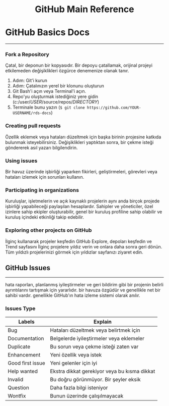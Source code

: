<link rel="stylesheet" href="../source.css">
<link rel="stylesheet" href="https://cdn.jsdelivr.net/npm/bootstrap-icons@1.5.0/font/bootstrap-icons.css">
<h1 style="text-align:center">GitHub Main Reference <i class="bi bi-github"></i> </h1>


# GitHub Basics Docs
---

### Fork a Repository
Çatal, bir deponun bir kopyasıdır. Bir depoyu çatallamak, orijinal projeyi etkilemeden değişiklikleri özgürce denemenize olanak tanır.

1. Adım: Git'i kurun
2. Adım: Çatalınızın yerel bir klonunu oluşturun
3. Git Bash'i açın veya Terminal'i açın.
4. Repo'yu oluşturmak istediğiniz yere gidin (c:/user/*USER*/source/repos/*DIRECTORY*)
5. Terminale bunu yazın (`$ git clone https://github.com/YOUR-USERNAME/rds-docs`)

### Creating pull requests
Özellik eklemek veya hataları düzeltmek için başka birinin projesine katkıda bulunmak isteyebilirsiniz. Değişiklikleri yaptıktan sonra, bir çekme isteği göndererek asıl yazarı bilgilendirin.

### Using issues
Bir havuz üzerinde işbirliği yaparken fikirleri, geliştirmeleri, görevleri veya hataları izlemek için sorunları kullanın.

### Participating in organizations
Kuruluşlar, işletmelerin ve açık kaynaklı projelerin aynı anda birçok projede işbirliği yapabileceği paylaşılan hesaplardır. Sahipler ve yöneticiler, özel izinlere sahip ekipler oluşturabilir, genel bir kuruluş profiline sahip olabilir ve kuruluş içindeki etkinliği takip edebilir.

### Exploring other projects on GitHub
İlginç kullanarak projeler keşfedin GitHub Explore, depoları keşfedin ve Trend sayfasını  İlginç projelere yıldız verin ve onlara daha sonra geri dönün. Tüm yıldızlı projelerinizi görmek için yıldızlar sayfanızı ziyaret edin.

## GitHub Issues 

---

hata raporları, planlanmış iyileştirmeler ve geri bildirim gibi bir projenin belirli ayrıntılarını tartışmak için yararlıdır.
bir havuza özgüdür ve genellikle net bir sahibi vardır. genellikle GitHub'ın hata izleme sistemi olarak anılır.

### Issues Type
| Labels                           | Explain                                      |
|----------------------------------|----------------------------------------------|
| <l class=bug>Bug</l>             | Hataları düzeltmek veya belirtmek için       |
| <l class=doc>Documentation<l>    | Belgelerde iyileştirmeler veya eklemeler     |
| <l class=duplicate>Duplicate<l>  | Bu sorun veya çekme isteği zaten var         |
| <l class=enchnt>Enhancement<l>   | Yeni özellik veya istek                      |
| <l class=gfi>Good first issue<l> | Yeni gelenler için iyi                       |
| <l class=hlpw>Help wanted<l>     | Ekstra dikkat gerekiyor veya bu kısma dikkat |
| <l class=invld>Invalid<l>        | Bu doğru görünmüyor. Bir şeyler eksik        |
| <l class=quest>Question<l>       | Daha fazla bilgi isteniyor                   |
| <l class=wontfix>Wontfix<l>      | Bunun üzerinde çalışılmayacak                |



